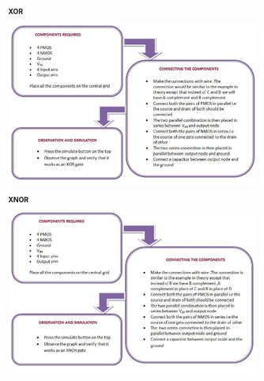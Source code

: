 **XOR**

<img src="images/xor_procedure.jpg">
         
                         




                                  
**XNOR** 
 
 <img src="images/xnor_procedure.jpg">
